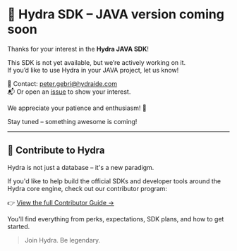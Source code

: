 # 🚀 Hydra SDK – JAVA version coming soon

Thanks for your interest in the **Hydra JAVA SDK**!

This SDK is not yet available, but we’re actively working on it.  
If you’d like to use Hydra in your JAVA project, let us know!

📩 Contact: [peter.gebri@hydraide.com](mailto:peter.gebri@hydraide.com)  
📬 Or open an [issue](https://github.com/hydraide/hydraide/issues) to show your interest.

We appreciate your patience and enthusiasm! 🙏

Stay tuned – something awesome is coming!

---

## 🤝 Contribute to Hydra

Hydra is not just a database – it's a new paradigm.

If you'd like to help build the official SDKs and developer tools around the Hydra core engine, check out our contributor program:

👉 [View the full Contributor Guide →](./CONTRIBUTOR.md)

You'll find everything from perks, expectations, SDK plans, and how to get started.

> Join Hydra. Be legendary.